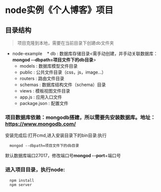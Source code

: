 # node实例《个人博客》项目

## 目录结构
> 项目克隆到本地，需要在当前目录下创建db文件夹

* node-example
    *  db : 数据库存储目录<需手动创建，并手动关联数据库：**mongod --dbpath=项目文件下的db目录**>
    *  models : 数据库模型文件目录
    *  public : 公共文件目录（css，js，image...）
    *  routers : 路由文件目录
    *  schemas : 数据库结构文件（schema）目录
    *  views : 模板视图文件目录
    *  app.js : 应用入口文件
    *  package.json : 配置文件

### 项目数据库依赖：**mongodb**搭建，所以需要先安装数据库。地址：<https://www.mongodb.com/>
安装完成后:打开cmd,进入安装目录下的bin目录:执行
```mongodb
  mongod --dbpath=项目文件下的db目录
```
默认数据库端口27017，修改端口号**mongod --port**+端口号
### 进入项目目录，执行node:
```node
  npm install
  npm server
```
